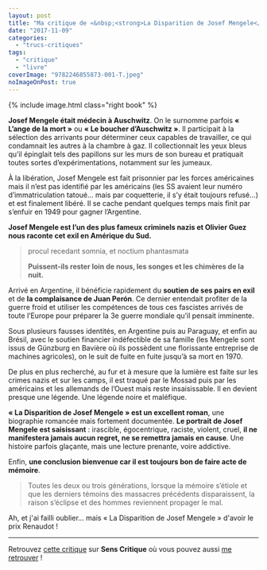 ```yaml
---
layout: post
title: "Ma critique de «&nbsp;<strong>La Disparition de Josef Mengele</strong>&nbsp;» d’<em>Olivier Guez</em>"
date: "2017-11-09"
categories: 
  - "trucs-critiques"
tags: 
  - "critique"
  - "livre"
coverImage: "9782246855873-001-T.jpeg"
noImageOnPost: true
---
```


{% include image.html class="right book" %}

**Josef Mengele était médecin à Auschwitz**. On le surnomme parfois **« L’ange de la mort »** ou **« Le boucher d’Auschwitz »**. Il participait à la sélection des arrivants pour déterminer ceux capables de travailler, ce qui condamnait les autres à la chambre à gaz. Il collectionnait les yeux bleus qu’il épinglait tels des papillons sur les murs de son bureau et pratiquait toutes sortes d’expérimentations, notamment sur les jumeaux.

À la libération, Josef Mengele est fait prisonnier par les forces américaines mais il n’est pas identifié par les américains (les SS avaient leur numéro d’immatriculation tatoué... mais par coquetterie, il s’y était toujours refusé...) et est finalement libéré. Il se cache pendant quelques temps mais finit par s’enfuir en 1949 pour gagner l’Argentine.

**Josef Mengele est l’un des plus fameux criminels nazis et Olivier Guez nous raconte cet exil en Amérique du Sud.**

<blockquote class="citation"><div>
	<p>procul recedant somnia, et noctium phantasmata</p>
	<p><strong>Puissent-ils rester loin de nous, les songes et les chimères de la nuit.</strong></p>
</div></blockquote>

Arrivé en Argentine, il bénéficie rapidement du **soutien de ses pairs en exil** et de **la complaisance de Juan Perón**. Ce dernier entendait profiter de la guerre froid et utiliser les compétences de tous ces fascistes arrivés de toute l’Europe pour préparer la 3e guerre mondiale qu’il pensait imminente.

Sous plusieurs fausses identités, en Argentine puis au Paraguay, et enfin au Brésil, avec le soutien financier indéfectible de sa famille (les Mengele sont issus de Günzburg en Bavière où ils possèdent une florissante entreprise de machines agricoles), on le suit de fuite en fuite jusqu’à sa mort en 1970.

De plus en plus recherché, au fur et à mesure que la lumière est faite sur les crimes nazis et sur les camps, il est traqué par le Mossad puis par les américains et les allemands de l’Ouest mais reste insaisissable. Il en devient presque une légende. Une légende noire et maléfique.

**« La Disparition de Josef Mengele » est un excellent roman**, une biographie romancée mais fortement documentée. **Le portrait de Josef Mengele est saisissant** : irascible, égocentrique, raciste, violent, cruel, **il ne manifestera jamais aucun regret, ne se remettra jamais en cause**. Une histoire parfois glaçante, mais une lecture prenante, voire addictive.

Enfin, **une conclusion bienvenue car il est toujours bon de faire acte de mémoire**.

<blockquote class="citation">Toutes les deux ou trois générations, lorsque la mémoire s’étiole et que les derniers témoins des massacres précédents disparaissent, la raison s’éclipse et des hommes reviennent propager le mal.</blockquote>

Ah, et j'ai failli oublier... mais « La Disparition de Josef Mengele » d'avoir le prix Renaudot !

* * *

Retrouvez [cette critique](https://www.senscritique.com/livre/La_Disparition_de_Josef_Mengele/critique/142627502) sur **Sens Critique** où vous pouvez aussi [me retrouver](http://www.senscritique.com/Arnaud_Malon) !
